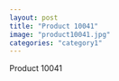 ```yaml
---
layout: post
title: "Product 10041"
image: "product10041.jpg"
categories: "category1"
---
```

Product 10041
